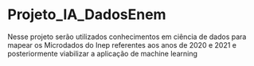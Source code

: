 # Projeto_IA_DadosEnem
Nesse projeto serão utilizados conhecimentos em ciência de dados para mapear os Microdados do Inep referentes aos anos de 2020 e 2021 e posteriormente viabilizar a aplicação de machine learning 
